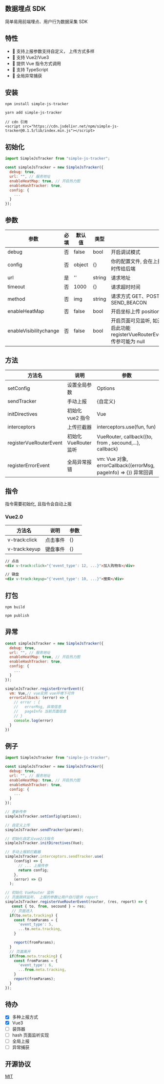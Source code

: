 ## 数据埋点 SDK

简单易用前端埋点、用户行为数据采集 SDK

## 特性

- 🚀 支持上报参数支持自定义， 上传方式多样
- 🚀 支持 Vue2/Vue3
- 💪 提供 Vue 指令方式调用
- 💪 支持 TypeScript
- 💪 全局异常捕获

## 安装

```
npm install simple-js-tracker

yarn add simple-js-tracker

// cdn 引用
<script src="https://cdn.jsdelivr.net/npm/simple-js-tracker@0.1.5/lib/index.min.js"></script>
```

## 初始化

```js
import SimpleJsTracker from "simple-js-tracker";

const simpleJsTracker = new SimpleJsTracker({
  debug: true,
  url: "", // 服务地址
  enableHeatMap: true, // 开启热力图
  enableHashTracker: true,
  config: {
    ...
  }
});
```

## 参数

| 参数                   | 必填 | 默认值 | 类型   |                                                                       |
| ---------------------- | ---- | ------ | ------ | --------------------------------------------------------------------- |
| debug                  | 否   | false  | bool   | 开启调试模式                                                          |
| config                 | 否   | object | {}     | 你的配置文件, 会在上报时传给后端                                      |
| url                    | 是   | ''     | string | 请求地址                                                              |
| timeout                 | 否   | 1000 | {}     | 请求超时时间                                |
| method                 | 否   | img    | string | 请求方式 GET、POST、SEND_BEACON                                       |
| enableHeatMap          | 否   | false  | bool   | 开启坐标上传 position                                                 |
| enableVisibilitychange | 否   | false  | bool   | 开启页面可见监听, 如开启此功能 registerVueRouterEvent 传参可能为 null |

## 方法

| 方法名                 | 说明                  | 参数                                                             |
| ---------------------- | --------------------- | ---------------------------------------------------------------- |
| setConfig              | 设置全局参数          | Options                                                          |
| sendTracker            | 手动上报              | {自定义}                                                         |
| initDirectives         | 初始化 vue2 指令      | Vue                                                              |
| interceptors           | 上传拦截器            | interceptors.use(fun, fun)                                       |
| registerVueRouterEvent | 初始化 VueRouter 监听 | VueRouter, callback({to, from , secound,...}, callback)          |
| registerErrorEvent     | 全局异常报错          | vm: Vue 对象, errorCallback((errorMsg, pageInfo) => {}) 异常回调 |

## 指令

指令需要初始化, 且指令会自动上报

### Vue2.0

| 方法名        | 说明     | 参数 |
| ------------- | -------- | ---- |
| v-track:click | 点击事件 | {}   |
| v-track:keyup | 键盘事件 | {}   |

```html
// 点击
<div v-track:click="{'event_type': 12, ...}">加入购物车</div>

// 键盘
<div v-track:keyup="{'event_type': 10, ...}">搜索</div>
```

## 打包

```
npm build

npm publish
```

## 异常

```js
const simpleJsTracker = new SimpleJsTracker({
  debug: true,
  url: "", // 服务地址
  enableHeatMap: true, // 开启热力图
  enableHashTracker: true,
  config: {
    ...
  }
});

simpleJsTracker.registerErrorEvent({
  vm: Vue,// vue实例 vue环境下可传
  errorCallback: (error) => {
    // error : {
    //   errorMsg, 异常信息
    //   pageInfo 当前页面信息
    // }
    console.log(error)
  }
})
```

## 例子

```js
import SimpleJsTracker from "simple-js-tracker";

const simpleJsTracker = new SimpleJsTracker({
  debug: true,
  url: "", // 服务地址
  enableHeatMap: true, // 开启热力图
  enableHashTracker: true,
  config: {
    ...
  }
});

// 更新传参
simpleJsTracker.setConfig(options);

// 自定义上传
simpleJsTracker.sendTracker(params);

// 初始化自定义vue2/3指令
simpleJsTracker.initDirectives(Vue);

// 手动上报前拦截器
simpleJsTracker.interceptors.sendTracker.use(
    (config) => {
      // ... 上报传参
      return config;
    },
    (error) => {}
  );

// 初始化 VueRouter 监听
// 页面跳转监听， 上报的参数让用户自行提供 report
simpleJsTracker.registerVueRouterEvent(router, (res, report) => {
   const { to, from, secound } = res;
   // 页面进入
  if(to.meta.tracking) {
    const fromParams = {
      'event_type': 5,
      ...to.meta.tracking,
    }

    report(fromParams);
  }
  // 页面离开
  if(from.meta.tracking) {
    const fromParams = {
      'event_type': 6,
      ...from.meta.tracking,
    }
    report(fromParams);
  }
});

```

## 待办

- [x] 多种上报方式
- [x] Vue3
- [ ] 装饰器
- [ ] hash 页面监听实现
- [ ] 全局上报
- [ ] 异常捕获

## 开源协议

[MIT](https://zh.wikipedia.org/wiki/MIT%E8%A8%B1%E5%8F%AF%E8%AD%89)

